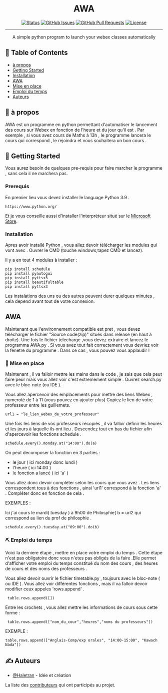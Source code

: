 
<h1 align="center">AWA</h3>

<div align="center">

[![Status](https://img.shields.io/badge/status-active-success.svg)]()
[![GitHub Issues](https://img.shields.io/github/issues/kylelobo/The-Documentation-Compendium.svg)](https://github.com/Haletran/Automate-webex-links/issues)
[![GitHub Pull Requests](https://img.shields.io/github/issues-pr/kylelobo/The-Documentation-Compendium.svg)](https://github.com/Haletran/Automate-webex-links/pulls)
[![License](https://img.shields.io/badge/license-MIT-blue.svg)](/LICENSE)

</div>

---

<p align="center"> A simple python program to launch your webex classes automatically
    <br> 
</p>

## 📝 Table of Contents

- [à propos](#about)
- [Getting Started](#getting_started)
- [Installation](#deployment)
- [AWA](#usage)
- [Mise en place](#config)
- [Emploi du temps ](#table)
- [Auteurs](#authors)

## 🧐 à propos <a name = "about"></a>

AWA est un programme en python permettant d'automatiser le lancement des cours sur Webex en fonction
de l'heure et du jour qu'il est . Par exemple , si vous avez cours de Maths à 13h , le programme lancera
le cours qui correspond , le rejoindra et vous souhaitera un bon cours .

## 🏁 Getting Started <a name = "getting_started"></a>

Vous aurez besoin de quelques pre-requis pour faire marcher le programme , sans cela il ne marchera pas.

### Prerequis

En premier lieu vous devez installer le language Python 3.9 .

```
https://www.python.org/
```

Et je vous conseille aussi d'installer l'interpréteur situé sur le [Microsoft Store](https://www.microsoft.com/fr-fr/p/python-39/9p7qfqmjrfp7?activetab=pivot:overviewtab).

### Installation

Apres avoir installé Python , vous allez devoir télécharger les modules qui vont avec .
Ouvrer le CMD (touche windows,tapez CMD et lancez).

Il y a en tout 4 modules à installer :

```
pip install schedule
pip install pyautogui
pip install pyttsx3
pip install beautifultable
pip install pyttsx3
```

Les instalations des uns ou des autres peuvent durer quelques minutes , cela depend avant tout de votre connexion.

## AWA <a name = "tests"></a>

Maintenant que l'environnement compatible est pret , vous devez télécharger le fichier "Source code(zip)" situés dans release (en haut à droite).
Une fois le fichier telecharge ,vous devez extraire et lancez le programma AWA.py . Si vous avez tout fait correctement vous devriez voir la fenetre
du programme . Dans ce cas , vous pouvez vous applaudir !

### 🔧 Mise en place <a name = "config"></a>

Maintenant , il va falloir mettre les mains dans le code , je sais que cela peut faire peur mais vous allez voir c'est extremement simple .
Ouvrez search.py avec le bloc-note (ou IDE ).

Vous allez apercevoir des emplacements pour mettre des liens Webex , numeroté de 1 à 11 (vous pouvez en ajouter plus)
Copiez le lien de votre professeur entre les guillemets.

```
url1 = "le_lien_webex_de_votre_professeur"
```

Une fois les liens de vos professeurs recopiés , il va falloir definir les heures et les jours à laquelle ils ont lieu .
Descendez tout en bas du fichier afin d'apercevoir les fonctions schedule .

```
schedule.every().monday.at("14:00").do(a)
```

On peut decomposer la fonction en 3 parties :

- le jour ( ici monday donc lundi )
- l'heure ( ici 14:00 )
- le fonction a lancé ( ici 'a' )

Vous allez donc devoir compléter selon les cours que vous avez .
Les liens correspondent tous à des fonctions , ainsi 'url1' correspond à la fonction 'a' . Compléter donc en fonction de cela .

EXEMPLES :

Ici j'ai cours le mardi( tuesday ) à 9h00 de Philosphie( b = url2 qui correspond au lien du prof de philosphie .

```
schedule.every().tuesday.at("09:00").do(b)
```

### ⛏️ Emploi du temps <a name = "table"></a>

Voici la derniere étape , mettre en place votre emploi du temps . Cette étape n'est pas obligatoire donc vous n'etes pas obligés
de la faire .Elle permet d'afficher votre emploi du temps constitué du nom des cours , des heures de cours et des noms des professeurs . 

Vous allez devoir ouvrir le fichier timetable.py , toujours avec le bloc-note ( ou IDE ).
Vous allez voir différentes fonctions , mais il va falloir devoir modifier ceux appeles 'rows.append' .

```
 table.rows.append([])
```

Entre les crochets , vous allez mettre les informations de cours sous cette forme :

```
 table.rows.append(["nom_du_cour","heures","noms du professeurs"])
```

EXEMPLE :

```
table.rows.append(["Anglais-Comp/exp orales", "14:00-15:00", "Kawach Nada"])
```

## ✍️ Auteurs <a name = "authors"></a>

- [@Haletran](https://github.com/Haletran) - Idée et création

La liste des [contributeurs](https://github.com/Haletran/Automate-webex-links/graphs/contributors) qui ont participés au projet.
